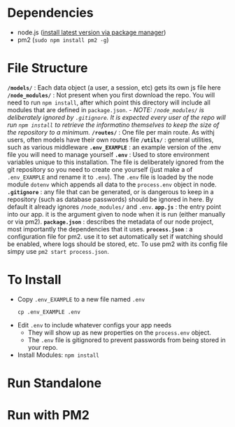 # Dependencies

- node.js ([install latest version via package manager](https://nodejs.org/en/download/package-manager/#debian-and-ubuntu-based-linux-distributions))
- pm2 (`sudo npm install pm2 -g`)


# File Structure

  **`/models/`** : Each data object (a user, a session, etc) gets its own js file here
  **`/node_modules/`** : Not present when you first download the repo. You will need to run `npm install`, after which point this directory will include all modules that are defined in `package.json`.
    - *NOTE: `/node_modules/` is deliberately ignored by `.gitignore`. It is expected every user of the repo will run `npm install` to retrieve the informatino themselves to keep the size of the repository to a minimum.*
  **`/routes/`** : One file per main route. As withj users, often models have their own routes file
  **`/utils/`** : general utilities, such as various middleware
  **`.env_EXAMPLE`** : an example version of the .env file you will need to manage yourself
  **`.env`** : Used to store environment variables unique to this installation. The file is deliberately ignored from the git repository so you need to create one yourself (just make a of `.env_EXAMPLE` and rename it to `.env`). The `.env` file is loaded by the node module `dotenv` which appends all data to the `process.env` object in node.
  **`.gitignore`** : any file that can be generated, or is dangerous to keep in a repository (such as database passwords) should be ignored in here. By default it already ignores `/node_modules/` and `.env`.
  **`app.js`** : the entry point into our app. it is the argument given to node when it is run (either manually or via pm2).
  **`package.json`** : describes the metadata of our node project, most importantly the dependencies that it uses.
  **`process.json`** : a configuration file for pm2. use it to set automatically set if watching should be enabled, where logs should be stored, etc. To use pm2 with its config file simpy use `pm2 start process.json`.


# To Install

- Copy `.env_EXAMPLE` to a new file named `.env`
  ````
  cp .env_EXAMPLE .env
  ````
- Edit `.env` to include whatever configs your app needs
  - They will show up as new properties on the `process.env` object.
  - The `.env` file is gitignored to prevent passwords from being stored in your repo.
- Install Modules: `npm install`


# Run Standalone



# Run with PM2
